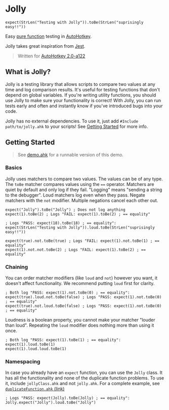 # Jolly

```AutoHotkey
expect(StrLen("Testing with Jolly")).toBe(StrLen("suprisingly easy!!"))
```

Easy [pure function](https://en.wikipedia.org/wiki/Pure_function) testing in [AutoHotkey](https://www.autohotkey.com).

Jolly takes great inspiration from [Jest](https://jestjs.io).

> Written for [AutoHotkey 2.0-a122](https://github.com/Lexikos/AutoHotkey_L/releases/tag/v2.0-a122)

## What is Jolly?

Jolly is a testing library that allows scripts to compare two values at any time and log comparison results. It's useful for testing functions that don't depend on global variables. If you're writing utility functions, you should use Jolly to make sure your functionality is correct! With Jolly, you can run tests early and often and instantly know if you've introduced bugs into your code.

Jolly has no external dependencies. To use it, just add `#Include path/to/jolly.ahk` to your scripts! See [Getting Started](#getting-started) for more info.

## Getting Started

> See [demo.ahk](./examples/demo.ahk) for a runnable version of this demo.

### Basics

Jolly uses matchers to compare two values. The values can be of any type. The `toBe` matcher compares values using the `==` operator. Matchers are quiet by default and only log if they fail. "Logging" means "sending a string to the debugger". Loud matchers log even when they pass. Negate matchers with the `not` modifier. Multiple negations cancel each other out.

```AutoHotkey
expect("Jolly").toBe("Jolly") ; Does not log anything
expect(1).toBe(2) ; Logs "FAIL: expect(1).toBe(2) ; == equality"

; Logs "PASS: expect(18).toBe(18) ; == equality":
expect(StrLen("Testing with Jolly")).loud.toBe(StrLen("suprisingly easy!!"))

expect(true).not.toBe(true) ; Logs "FAIL: expect(1).not.toBe(1) ; == equality"
expect(1).not.not.toBe(2) ; Logs "FAIL: expect(1).toBe(2) ; == equality"
```

### Chaining

You can order matcher modifiers (like `loud` and `not`) however you want, it doesn't affect functionality. We recommend putting `loud` first for clarity.

```AutoHotkey
; Both log "PASS: expect(1).not.toBe(0) ; == equality":
expect(true).loud.not.toBe(false) ; Logs "PASS: expect(1).not.toBe(0) ; == equality"
expect(true).not.loud.toBe(false) ; Logs "PASS: expect(1).not.toBe(0) ; == equality"
```

Loudness is a boolean property, you cannot make your matcher "louder than loud". Repeating the `loud` modifier does nothing more than using it once.

```AutoHotkey
; Both log "PASS: expect(1).toBe(1) ; == equality":
expect(1).loud.toBe(1)
expect(1).loud.loud.toBe(1)
```

### Namespacing

In case you already have an `expect` function, you can use the `Jolly` class. It has all the functionality and none of the duplicate function problems. To use it, include `jollyClass.ahk` and not `jolly.ahk`. For a complete example, see [`duplicateFunction.ahk` (link)](./examples/duplicateFunction.ahk)

```AutoHotkey
; Logs "PASS: expect(Jolly).toBe(Jolly) ; == equality":
Jolly.expect("Jolly").loud.toBe("Jolly")
```

